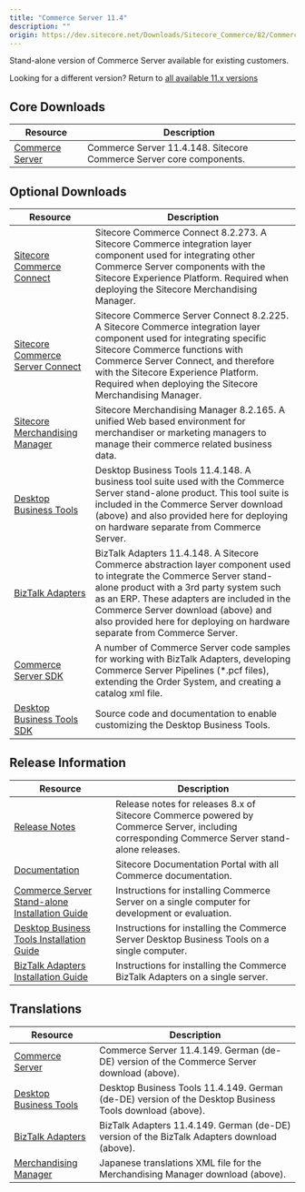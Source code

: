 ```yaml
---
title: "Commerce Server 11.4"
description: ""
origin: https://dev.sitecore.net/Downloads/Sitecore_Commerce/82/Commerce_Server_114.aspx
---
```


Stand-alone version of Commerce Server available for existing customers.

Looking for a different version? Return to [all available 11.x versions](/downloads/Sitecore_Commerce)

## Core Downloads

 | Resource | Description |
 | --- | --- |
 | [Commerce Server](https://scdp.blob.core.windows.net/downloads/Sitecore%20Commerce/82/Commerce%20Server%20114/Secure/CommerceServer-11.4.148.exe) | Commerce Server 11.4.148. Sitecore Commerce Server core components. |

## Optional Downloads

 | Resource | Description |
 | --- | --- |
 | [Sitecore Commerce Connect](https://scdp.blob.core.windows.net/downloads/Sitecore%20Commerce/82/Commerce%20Server%20114/Secure/Sitecore%20Commerce%20Connect%208.2.273.zip) | Sitecore Commerce Connect 8.2.273. A Sitecore Commerce integration layer component used for integrating other Commerce Server components with the Sitecore Experience Platform. Required when deploying the Sitecore Merchandising Manager. |
 | [Sitecore Commerce Server Connect](https://scdp.blob.core.windows.net/downloads/Sitecore%20Commerce/82/Commerce%20Server%20114/Secure/Sitecore%20Commerce%20Server%20Connect.8.2.225.update) | Sitecore Commerce Server Connect 8.2.225. A Sitecore Commerce integration layer component used for integrating specific Sitecore Commerce functions with Commerce Server Connect, and therefore with the Sitecore Experience Platform. Required when deploying the Sitecore Merchandising Manager. |
 | [Sitecore Merchandising Manager](https://scdp.blob.core.windows.net/downloads/Sitecore%20Commerce/82/Commerce%20Server%20114/Secure/Sitecore%20Merchandising%20Manager.8.2.165.update) | Sitecore Merchandising Manager 8.2.165. A unified Web based environment for merchandiser or marketing managers to manage their commerce related business data. |
 | [Desktop Business Tools](https://scdp.blob.core.windows.net/downloads/Sitecore%20Commerce/82/Commerce%20Server%20114/Secure/BusinessTools-11.4.148.exe) | Desktop Business Tools 11.4.148. A business tool suite used with the Commerce Server stand-alone product. This tool suite is included in the Commerce Server download (above) and also provided here for deploying on hardware separate from Commerce Server. |
 | [BizTalk Adapters](https://scdp.blob.core.windows.net/downloads/Sitecore%20Commerce/82/Commerce%20Server%20114/Secure/BTSAdapters-11.4.148.exe) | BizTalk Adapters 11.4.148. A Sitecore Commerce abstraction layer component used to integrate the Commerce Server stand-alone product with a 3rd party system such as an ERP. These adapters are included in the Commerce Server download (above) and also provided here for deploying on hardware separate from Commerce Server. |
 | [Commerce Server SDK](https://marketplace.sitecore.net/Modules/C/Commerce_Server_SDK) | A number of Commerce Server code samples for working with BizTalk Adapters, developing Commerce Server Pipelines (*.pcf files), extending the Order System, and creating a catalog xml file. |
 | [Desktop Business Tools SDK](https://marketplace.sitecore.net/Modules/C/Commerce_Server_Desktop_Business_Tools_SDK) | Source code and documentation to enable customizing the Desktop Business Tools. |

## Release Information

 | Resource | Description |
 | --- | --- |
 | [Release Notes](http://commercesdn.sitecore.net/SCpbCS82/releasenotes/en-us/index.html) | Release notes for releases 8.x of Sitecore Commerce powered by Commerce Server, including corresponding Commerce Server stand-alone releases. |
 | [Documentation](https://doc.sitecore.com) | Sitecore Documentation Portal with all Commerce documentation. |
 | [Commerce Server Stand-alone Installation Guide](http://commercesdn.sitecore.net/SCpbCS82/SitecoreCommerceInstallationGuide/en-us/index_frames.html) | Instructions for installing Commerce Server on a single computer for development or evaluation. |
 | [Desktop Business Tools Installation Guide](http://commercesdn.sitecore.net/SCpbCS82/SitecoreCommerceDesktopBusinessToolsInstallationGuide/en-us/index_frames.html) | Instructions for installing the Commerce Server Desktop Business Tools on a single computer. |
 | [BizTalk Adapters Installation Guide](http://commercesdn.sitecore.net/SCpbCS82/SitecoreCommerceBizTalkAdaptersInstallationGuide/en-us/index_frames.html) | Instructions for installing the Commerce BizTalk Adapters on a single server. |

## Translations

 | Resource | Description |
 | --- | --- |
 | [Commerce Server](https://scdp.blob.core.windows.net/downloads/Sitecore%20Commerce/82/Commerce%20Server%20114/Secure/CommerceServer-11.4.149.exe) | Commerce Server 11.4.149. German (de-DE) version of the Commerce Server download (above). |
 | [Desktop Business Tools](https://scdp.blob.core.windows.net/downloads/Sitecore%20Commerce/82/Commerce%20Server%20114/Secure/BusinessTools-11.4.149.exe) | Desktop Business Tools 11.4.149. German (de-DE) version of the Desktop Business Tools download (above). |
 | [BizTalk Adapters](https://scdp.blob.core.windows.net/downloads/Sitecore%20Commerce/82/Commerce%20Server%20114/Secure/BTSAdapters-11.4.149.exe) | BizTalk Adapters 11.4.149. German (de-DE) version of the BizTalk Adapters download (above). |
 | [Merchandising Manager](https://scdp.blob.core.windows.net/downloads/Sitecore%20Commerce/82/Commerce%20Server%20114/Secure/Merchandising_Manager_ja-JP.XML) | Japanese translations XML file for the Merchandising Manager download (above). |